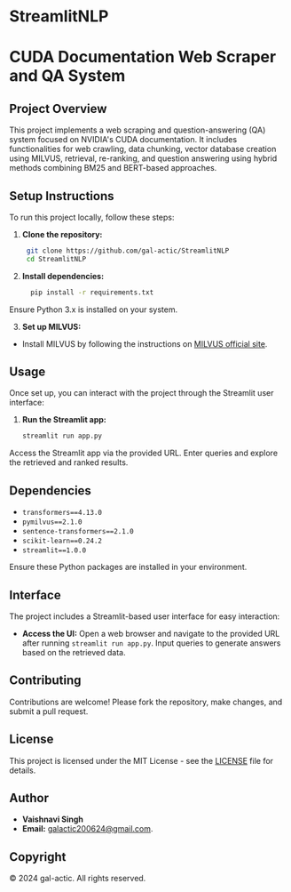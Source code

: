 # StreamlitNLP

# CUDA Documentation Web Scraper and QA System

## Project Overview
This project implements a web scraping and question-answering (QA) system focused on NVIDIA's CUDA documentation. It includes functionalities for web crawling, data chunking, vector database creation using MILVUS, retrieval, re-ranking, and question answering using hybrid methods combining BM25 and BERT-based approaches.

## Setup Instructions
To run this project locally, follow these steps:

1. **Clone the repository:**
    ```bash
     git clone https://github.com/gal-actic/StreamlitNLP
     cd StreamlitNLP

3. **Install dependencies:**
   ```bash
     pip install -r requirements.txt

Ensure Python 3.x is installed on your system.

3. **Set up MILVUS:**
- Install MILVUS by following the instructions on [MILVUS official site](https://milvus.io/docs/v2.0.0/install_milvus.md).

## Usage
Once set up, you can interact with the project through the Streamlit user interface:

1. **Run the Streamlit app:**
    ```bash
    streamlit run app.py

Access the Streamlit app via the provided URL. Enter queries and explore the retrieved and ranked results.

## Dependencies
- `transformers==4.13.0`
- `pymilvus==2.1.0`
- `sentence-transformers==2.1.0`
- `scikit-learn==0.24.2`
- `streamlit==1.0.0`

Ensure these Python packages are installed in your environment.

## Interface
The project includes a Streamlit-based user interface for easy interaction:

- **Access the UI:**
Open a web browser and navigate to the provided URL after running `streamlit run app.py`. Input queries to generate answers based on the retrieved data.

## Contributing
Contributions are welcome! Please fork the repository, make changes, and submit a pull request.

## License
This project is licensed under the MIT License - see the [LICENSE](LICENSE) file for details.

## Author

- **Vaishnavi Singh**
- **Email:** galactic200624@gmail.com.
  
## Copyright
© 2024 gal-actic. All rights reserved.
